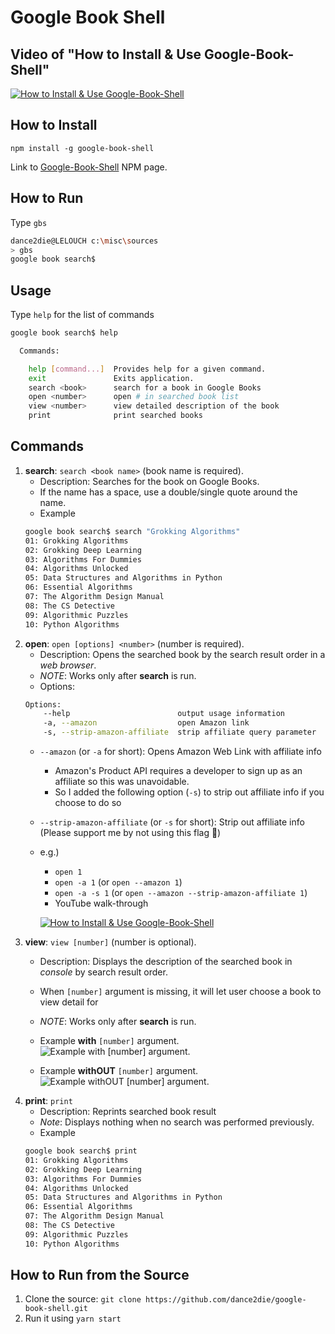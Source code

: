 # Google Book Shell

## Video of "How to Install & Use Google-Book-Shell"
[![How to Install & Use Google-Book-Shell](http://img.youtube.com/vi/LgxErGTCB-g/0.jpg)](http://www.youtube.com/watch?v=LgxErGTCB-g "Google Book Shell (NodeJS CLI) Demo
")

## How to Install
`npm install -g google-book-shell`

Link to [Google-Book-Shell](https://www.npmjs.com/package/google-book-shell) NPM page.

## How to Run
Type `gbs`
```bash
dance2die@LELOUCH c:\misc\sources
> gbs
google book search$
```

## Usage
Type `help` for the list of commands
```bash
google book search$ help

  Commands:

    help [command...]  Provides help for a given command.
    exit               Exits application.
    search <book>      search for a book in Google Books
    open <number>      open # in searched book list
    view <number>      view detailed description of the book
    print              print searched books
```

## Commands
1. **search**: `search <book name>` (book name is required).
    - Description: Searches for the book on Google Books.
    - If the name has a space, use a double/single quote around the name.
    - Example
    ```bash
    google book search$ search "Grokking Algorithms"
    01: Grokking Algorithms
    02: Grokking Deep Learning
    03: Algorithms For Dummies
    04: Algorithms Unlocked
    05: Data Structures and Algorithms in Python
    06: Essential Algorithms
    07: The Algorithm Design Manual
    08: The CS Detective
    09: Algorithmic Puzzles
    10: Python Algorithms
    ```
2. **open**: `open [options] <number>` (number is required).
    - Description: Opens the searched book by the search result order in a *web browser*.
    - *NOTE*: Works only after **search** is run.
    - Options:
    ```bash
    Options:
        --help                        output usage information
        -a, --amazon                  open Amazon link
        -s, --strip-amazon-affiliate  strip affiliate query parameter
    ```
    - `--amazon` (or `-a` for short): Opens Amazon Web Link with affiliate info
        - Amazon's Product API requires a developer to sign up as an affiliate so this was unavoidable.
        - So I added the following option (`-s`) to strip out affiliate info if you choose to do so
    - `--strip-amazon-affiliate` (or `-s` for short): Strip out affiliate info (Please support me by not using this flag 👼)
    - e.g.) 
        - `open 1`
        - `open -a 1` (or `open --amazon 1`)
        - `open -a -s 1` (or `open --amazon --strip-amazon-affiliate 1`)
        - YouTube walk-through
        
        [![How to Install & Use Google-Book-Shell](http://img.youtube.com/vi/_6tfVYkrJQU/0.jpg)](https://www.youtube.com/watch?v=_6tfVYkrJQU")
3. **view**: `view [number]` (number is optional).
    - Description: Displays the description of the searched book in *console* by search result order.
    - When `[number]` argument is missing, it will let user choose a book to view detail for
    - *NOTE*: Works only after **search** is run.
    - Example **with** `[number]` argument.
    ![Example with `[number]` argument.](https://i.imgur.com/J5THPsJ.gif)

    - Example **withOUT** `[number]` argument.
    ![Example withOUT `[number]` argument.](https://i.imgur.com/leUgfor.gif)
4. **print**: `print`
    - Description: Reprints searched book result
    - *Note*: Displays nothing when no search was performed previously.
    - Example
    ```bash
    google book search$ print                    
    01: Grokking Algorithms                      
    02: Grokking Deep Learning                   
    03: Algorithms For Dummies                   
    04: Algorithms Unlocked                      
    05: Data Structures and Algorithms in Python 
    06: Essential Algorithms                     
    07: The Algorithm Design Manual              
    08: The CS Detective                         
    09: Algorithmic Puzzles                      
    10: Python Algorithms                        
    ```

## How to Run from the Source
1. Clone the source: 
`git clone https://github.com/dance2die/google-book-shell.git`
2. Run it using `yarn start`
